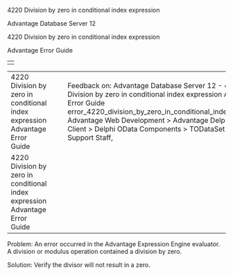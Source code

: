 4220 Division by zero in conditional index expression




Advantage Database Server 12  

4220 Division by zero in conditional index expression

Advantage Error Guide

|  |
| --- |
|  |

|  |  |  |  |  |
| --- | --- | --- | --- | --- |
| 4220 Division by zero in conditional index expression  Advantage Error Guide |  |  | Feedback on: Advantage Database Server 12 - 4220 Division by zero in conditional index expression Advantage Error Guide error\_4220\_division\_by\_zero\_in\_conditional\_index\_expression Advantage Web Development > Advantage Delphi OData Client > Delphi OData Components > TODataSet / Dear Support Staff, |  |
| 4220 Division by zero in conditional index expression  Advantage Error Guide |  |  |  |  |

Problem: An error occurred in the Advantage Expression Engine evaluator. A division or modulus operation contained a division by zero.

Solution: Verify the divisor will not result in a zero.